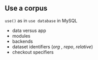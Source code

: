 ## Use a corpus

`use()` as in `use database` in MySQL

*   data versus app
*   modules
*   backends
*   dataset identifiers (*org* , *repo*, *relative*)
*   checkout specifiers
